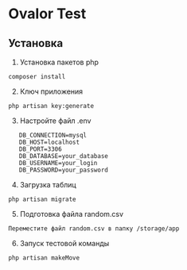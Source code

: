 # Ovalor Test

## Установка

1. Установка пакетов php
```
composer install
```
2. Ключ приложения
```
php artisan key:generate
```
3. Настройте файл .env
```
   DB_CONNECTION=mysql  
   DB_HOST=localhost  
   DB_PORT=3306  
   DB_DATABASE=your_database
   DB_USERNAME=your_login  
   DB_PASSWORD=your_password
```
4. Загрузка таблиц
```
php artisan migrate
```
5. Подготовка файла random.csv
```
Переместите файл random.csv в папку /storage/app
```
6. Запуск тестовой команды
```
php artisan makeMove
```
